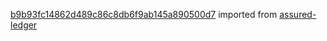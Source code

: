 [b9b93fc14862d489c86c8db6f9ab145a890500d7](https://github.com/insolar/assured-ledger/commit/b9b93fc14862d489c86c8db6f9ab145a890500d7) imported from [assured-ledger](https://github.com/insolar/assured-ledger)
